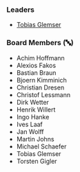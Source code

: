 ### Leaders

* [Tobias Glemser](mailto://tobias.glemser@owasp.org)

### Board Members (🔤)

* Achim Hoffmann
* Alexios Fakos
* Bastian Braun
* Bjoern Kimminich
* Christian Dresen
* Christof Lessmann
* Dirk Wetter
* Henrik Willert
* Ingo Hanke
* Ives Laaf
* Jan Wolff
* Martin Johns
* Michael Schaefer
* Tobias Glemser
* Torsten Gigler
